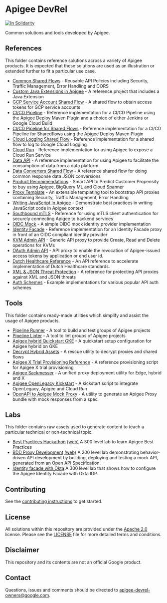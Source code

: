 # Apigee DevRel

[![In Solidarity](https://github.com/jpoehnelt/in-solidarity-bot/raw/main/static//badge-flat.png)](https://github.com/apps/in-solidarity)

Common solutions and tools developed by Apigee.

## References

This folder contains reference solutions across a variety of Apigee products.
It is expected that these solutions are used as an illustration or extended
further to fit a particular use case.

- [Common Shared Flows](references/common-shared-flows) -
  Reusable API Policies including Security, Traffic Management, Error Handling
  and CORS
- [Custom Java Extensions in Apigee](references/java-callout) -
  A reference project that includes a Java Extension
- [GCP Service Account Shared Flow](references/gcp-sa-auth-shared-flow) -
  A shared flow to obtain access tokens for GCP service accounts
- [CI/CD Pipeline](references/cicd-pipeline) -
  Reference implementation for a CI/CD Pipeline using the Apigee
  Deploy Maven Plugin and a choice of either Jenkins or Google Cloud Build
- [CI/CD Pipeline for Shared Flows](references/cicd-sharedflow-pipeline) -
  Reference implementation for a CI/CD Pipeline for Sharedflows using the Apigee
  Deploy Maven Plugin
- [Cloud Logging Shared Flow](references/cloud-logging-shared-flow) -
  Reference implementation for a shared flow to log to Google Cloud Logging
- [Cloud Run](references/cloud-run) -
  Reference implementation for using Apigee to expose a Cloud Run Service
- [Data API](references/data-api) - A reference implementation for using
  Apigee to facilitate the consumption of data from a data platform.
- [Data Converters Shared Flow](references/data-converters-shared-flow) -
  A reference shared flow for doing common response data JSON conversions
- [Product Recommendations](references/product-recommendations) -
  Smart API to Predict Customer Propensity to buy using Apigee, BigQuery ML and Cloud Spanner
- [Proxy Template](references/proxy-template) -
  An extensible templating tool to bootstrap API proxies containing Security,
  Traffic Management, Error Handling
- [Writing JavaScript in Apigee](references/js-callout) -
  Demonstrate best practices in writing JavaScript code in Apigee context
- [Southbound mTLS](references/southbound-mtls) -
  Reference for using mTLS client authentication for securely connecting Apigee to
  backend services
- [OIDC Mock](references/oidc-mock) -
  A simple OIDC mock identity provider implementation
- [Identity Facade](references/identity-facade) -
  Reference implementation for an Identity Facade proxy in front of an OIDC
  compliant identity provider
- [KVM Admin API](references/kvm-admin-api) -
  Generic API proxy to provide Create, Read and Delete operations for KVMs
- [OAuth Admin API](references/oauth-admin-api) -
  API proxy to enable the revocation of Apigee-issued access tokens by
  application or end user id.
- [Dutch Healthcare Reference](references/dutch-healthcare) -
  An API reference to accelerate implementation of Dutch Healthcare standards.
- [XML & JSON Threat Protection](references/threat-protect) -
  A reference for protecting API proxies against XML and JSON threats
- [Auth Schemes](references/auth-schemes) - Example implementations for various
  popular API auth schemes
  
## Tools

This folder contains ready-made utilities which simplify and assist the usage of
Apigee products.

- [Pipeline Runner](tools/pipeline-runner) -
  A tool to build and test groups of Apigee projects
- [Pipeline Linter](tools/pipeline-linter) -
  A tool to lint groups of Apigee projects
- [Apigee hybrid Quickstart GKE](tools/hybrid-quickstart) -
  A quickstart setup configuration for Apigee hybrid on GKE
- [Decrypt Hybrid Assets](tools/decrypt-hybrid-assets) -
  A rescue utility to decrypt proxies and shared flows
- [Apigee X Trial Provisioning Reference](tools/apigee-x-trial-provision) -
  A reference provisioning script for Apigee X trial provisioning
- [Apigee Sackmesser](tools/apigee-sackmesser) -
  A unified proxy deployment utility for Edge, hybrid and X
- [Apigee OpenLegacy Kickstart](tools/apigee-openlegacy) -
  A kickstart script to integrate OpenLegacy, Apigee and Cloud Run
- [OpenAPI to Apigee Mock Proxy](tools/oas-apigee-mock) -
  A utility to generate an Apigee Proxy bundle with mock responses from a spec

## Labs

This folder contains raw assets used to generate content to teach a particular
technical or non-technical topic.

- [Best Practices Hackathon](labs/best-practices-hackathon) [(web)](https://apigee.github.io/devrel/labs/best-practices-hackathon)
  A 300 level lab to learn Apigee Best Practices
- [BDD Proxy Development](labs/bdd-proxy-development) [(web)](https://apigee.github.io/devrel/labs/bdd-proxy-development)
  A 200 level lab demonstrating behavior-driven API development by building,
  deploying and testing a mock API, generated from an Open API Specification.
- [Identity facade with Okta](labs/idp-okta-integration)
  A 300 level lab that shows how to configure the Apigee Identity Facade with Okta IDP.

## Contributing

See the [contributing instructions](./CONTRIBUTING.md) to get started.

## License

All solutions within this repository are provided under the
[Apache 2.0](https://www.apache.org/licenses/LICENSE-2.0) license.
Please see the [LICENSE](./LICENSE) file for more detailed terms and conditions.

## Disclaimer

This repository and its contents are not an official Google product.

## Contact

Questions, issues and comments should be directed to
[apigee-devrel-owners@google.com](mailto:apigee-devrel-owners@google.com).

